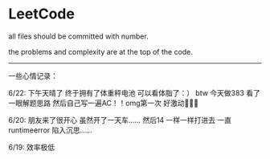# LeetCode

all files should be committed with number.

the problems and complexity are at the top of the code.

--------------------------------------------------------
一些心情记录：

6/22: 下午天晴了 终于拥有了体重秤电池 可以看体脂了：） btw 今天做383 看了一眼解题思路 然后自己写一遍AC！！omg第一次 好激动🤣🤣🤣

6/20: 朋友来了很开心 虽然开了一天车…… 然后14 一样一样打进去 一直runtimeerror 陷入沉思……

6/19: 效率极低
